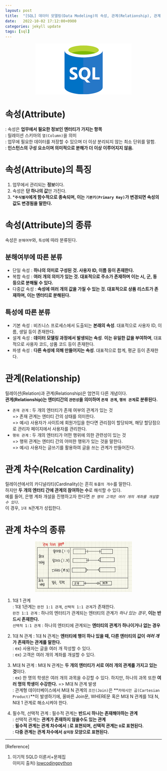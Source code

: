 ```yaml
---
layout: post
title:  "[SQL] 데이터 모델링(Data Modeling)의 속성, 관계(Relationship), 관계 차수"
date:   2022-10-02 17:12:00+0900
categories: jekyll update
tags: [sql]
---
```

<p align="center"><img src="/assets/img/blog/정보/SQL.png"></p>

# 속성(Attribute)
 : 속성은 **업무에서 필요한 정보인 엔터티가 가지는 항목**  
 : 릴레이션 스키마의 `열(Column)`을 의미  
 : 업무에 필요한 데이터를 저장할 수 있으며 더 이상 분리되지 않는 최소 단위를 말함.  
 : **인스턴스의 구성 요소이며 의미적으로 분해가 더 이상 이루어지지 않음.**  

# 속성(Attribute)의 특징
1. 업무에서 관리되는 **정보**이다.  
2. 속성은 **단 하나의 값**만 가진다.  
3. ***`주식별자`에게 함수적으로 종속되며, 이는 `기본키(Primary Key)`가 변경되면 속성의 값도 변경됨을 말한다.**  

# 속성(Attribute)의 종류
속성은 `분해여부`와, `특성`에 따라 분류된다.  

## 분해여부에 따른 분류
- 단일 속성 : **하나의 의미로 구성된 것. 사용자 ID, 이름 등이 존재한다.**  
- 복합 속성 : **여러 개의 의미가 있는 것. 대표적으로 주소가 존재하며 이는 시, 군, 동 등으로 분해될 수 있다.**  
- 다중값 속성 : **속성에 여러 개의 값을 가질 수 있는 것. 대표적으로 상품 리스트가 존재하며, 이는 엔터티로 분해된다.**  

## 특성에 따른 분류
- 기본 속성 : 비즈니스 프로세스에서 도출되는 **본래의 속성**. 대표적으로 사용자 ID, 이름, 생일 등이 존재한다.  
- 설계 속성 : **데이터 모델링 과정에서 발생되는 속성**. **이는 유일한 값을 부여하며**, 대표적으로 사용자 코드, 상품 코드 등이 존재한다.  
- 파생 속성 : **다른 속성에 의해 만들어지는 속성**. 대표적으로 합계, 평균 등이 존재한다.  

# 관계(Relationship)
릴레이션(Relation)과 관계(Relationship)은 엄연히 다른 개념이다.  
**관게(Relationship)는 엔터티간의 `관련성`을 의미하며 `존재 관계`, `행위 관계`로 분류된다.**  
- `존재 관계` : 두 개의 엔터티가 존재 여부의 관계가 있는 것  
 => 존재 관계는 엔터티 간의 상태를 의미한다.  
 => 예시) 사용자가 사이트에 회원가입을 한다면 관리점이 할당되며, 해당 할당점으로 관리자 페이지에서 사용자를 관리한다.  
- `행위 관계` : 두 개의 엔터티가 어떤 행위에 의한 관련성이 있는 것  
 => 행위 관계는 엔터티 간의 어떠한 행위가 있는 것을 말한다.  
 => 예시) 사용자는 글쓰기를 활용하여 글을 쓰는 관계가 만들어진다.  

# 관계 차수(Relcation Cardinality)
릴레이션에서의 카디널리티(Cardinality)는 흔히 `튜플의 개수`를 말한다.  
하지만 **두 개의 엔터티 간에 관계의 참여하는 수**로 해석할 수 있다.  
예를 들어, 은행 계좌 개설을 진행하고자 한다면 *`한 명의 고객은 여러 개의 계좌를 개설할 수 있다.`*  
이 경우, `1대 N`관계가 성립한다.  

# 관계 차수의 종류

<p align="center"><img src="/assets/img/blog/정보/관계 차수.png"></p>
  
1. 1대 1 관계  
 : 1대 1관계는 `완전 1:1 관계`, `선택적 1:1 관계`가 존재한다.  
 `완전 1:1 관계` : 하나의 엔터티가 관계되는 엔터티의 관계가 *하나 있는 경우*, **이는 반드시 존재한다.**  
 `선택적 1:1 관계` : 하나의 엔터티에 관계되는 **엔터티의 관계가 하나이거나 없는 경우**  
  
2. 1대 N 관계
 : 1대 N 관계는 **엔터티에 행이 하나 있을 때, 다른 엔터티의 값이 *여러 개*가 존재하는 관계를 말한다.**  
 : ex) 사용자는 글을 여러 개 작성할 수 있다.  
 : ex) 고객은 여러 개의 계좌를 개설할 수 있다.  
  
3. M대 N 관계
 : M대 N 관계는 **두 개의 엔터티가 서로 여러 개의 관계를 가지고 있는 것**이다.  
 : ex) 한 명의 학생은 여러 개의 과목을 수강할 수 있다. 하지만, 하나의 과목 또한 **여러 명의 학생이 수강한다.** => M대 N 관계 발생  
 : 관계형 데이터베이스에서 M대 N 관계의 `조인(Join)`은 **`카테시안 곱(Cartesian Product)`**이 발생하기에, 올바른 Join문, WHERE문 혹은 M대 N 관계를 1대 N, N대 1 관계로 해소시켜야 한다.  

4. 필수적, 선택적 관계
 : 필수적 관계는 **반드시 하나는 존재해야하는 관계**  
 : 선택적 관계는 **관계가 존재하지 않을수도 있는 관계**  
 : **필수적 관계는 관계 차수에서 `|`로 표현되며, 선택적 관계는 `O`로 표현된다.**  
 : **다중 관계는 관계 차수에서 `삼치창` 모양으로 표현된다.**  
  
  
  
---  
[Reference]  
1) 이기적 SQLD 이론서+문제집  
이미지 출처) [lowcodingpython](https://computerhanashi.tistory.com/entry/sqld-%EB%8D%B0%EC%9D%B4%ED%84%B0-%EB%AA%A8%EB%8D%B8%EB%A7%81-%EA%B4%80%EA%B3%84%EC%9D%98-%EC%A2%85%EB%A5%98%EB%B3%84)  